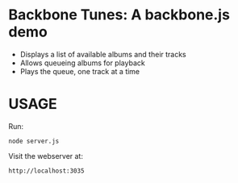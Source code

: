 Backbone Tunes: A backbone.js demo
==================================

- Displays a list of available albums and their tracks
- Allows queueing albums for playback
- Plays the queue, one track at a time

USAGE
=====

Run:

    node server.js

Visit the webserver at:

    http://localhost:3035